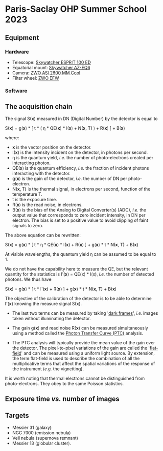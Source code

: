 # Paris-Saclay OHP Summer School 2023

## Equipment

### Hardware

- Telescope: [Skywatcher ESPRIT 100 ED
](https://inter-static.skywatcher.com/upfiles/en_download_caty01390352363.pdf)
- Equatorial mount: [Skywatcher AZ-EQ6](https://inter-static.skywatcher.com/upfiles/en_download_caty01353096919.pdf)
- Camera: [ZWO ASI 2600 MM Cool](https://astronomy-imaging-camera.com/manuals/ASI2600_Manual_EN.pdf)
- Filter wheel: [ZWO EFW](https://astronomy-imaging-camera.com/manuals/EFW%20QuickGuide.pdf)

### Software


## The acquisition chain

The signal S(**x**) measured in DN (Digital Number) by the detector is equal to

S(**x**) = g(**x**) * [ t * ( &#0951; * QE(**x**) * I(**x**) + N(**x**, T) ) + R(**x**) ] + B(**x**)

where:
- **x** is the vector position on the detector.
- I(**x**) is the intensity incident on the detector, in photons per second.
- &#0951; is the quantum yield, *i.e.* the number of photo-electrons created per interacting photon.
- QE(**x**) is the quantum efficiency, *i.e.* the fraction of incident photons interacting with the detector.
- g(**x**) is the gain of the detector, *i.e.* the number of DN per photo-electron.
- N(**x**, T) is the thermal signal, in electrons per second, function of the temperature T.
- t is the exposure time.
- R(**x**) is the read noise, in electrons.
- B(**x**) is the bias of the Analog to Digital Converter(s) (ADC), *i.e.* the output value that corresponds to zero incident intensity, in DN per electron. The bias is set to a positive value to avoid clipping of faint signals to zero.

The above equation can be rewritten:

S(**x**) = g(**x**) * [ t * &#0951; * QE(**x**) * I(**x**) + R(**x**) ] + g(**x**) * t * N(**x**, T) + B(**x**)

At visible wavelengths, the quantum yield &#0951; can be assumed to be equal to 1.

We do not have the capability here to measure the QE, but the relevant quantity for the statistics is I'(**x**) = QE(x) * I(x), *i.e.* the number of detected photons. We thus have 

S(**x**) = g(**x**) * [ t * I'(**x**) + R(**x**) ] + g(**x**) * t * N(**x**, T) + B(**x**)

The objective of the calibration of the detector is to be able to determine I'(**x**) knowing the measure signal S(**x**).

- The last two terms can be measured by taking '[dark frames](darks.ipynb)', *i.e.* images taken without illuminating the detector.

- The gain g(**x**) and read noise R(**x**) can be measured simultaneously using a method called the [Photon Transfer Curve (PTC)](ptc.ipynb) analysis.

- The PTC analysis will typically provide the mean value of the gain over the detector. The pixel-to-pixel variations of the gain are called the '[flat-field](flats.ipynb)' and can be measured using a uniform light source. By extension, the term flat-field is used to describe the combination of all the multiplicative terms that affect the spatial variations of the response of the instrument (*e.g.* the vignetting).  

It is worth noting that thermal electrons cannot be distinguished from photo-electrons. They obey to the same Poisson statistics. 

## Exposure time *vs.* number of images


## Targets

- Messier 31 (galaxy)
- NGC 7000 (emission nebula)
- Veil nebula (supernova remnant)
- Messier 13 (globular cluster).
